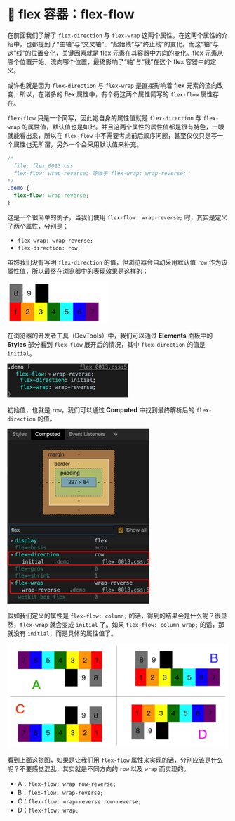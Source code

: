 # 📕 flex 容器：flex-flow

在前面我们了解了 `flex-direction` 与 `flex-wrap` 这两个属性，在这两个属性的介绍中，也都提到了“主轴”与“交叉轴”、“起始线”与“终止线”的变化。而这“轴”与这“线”的位置变化，关键因素就是 flex 元素在其容器中方向的变化。flex 元素从哪个位置开始，流向哪个位置，最终影响了“轴”与“线”在这个 flex 容器中的定义。

或许也就是因为 `flex-direction` 与 `flex-wrap` 是直接影响着 flex 元素的流向改变，所以，在诸多的 flex 属性中，有个将这两个属性简写的 `flex-flow` 属性存在。

`flex-flow` 只是一个简写，因此她自身的属性值就是 `flex-direction` 与 `flex-wrap` 的属性值，默认值也是如此。并且这两个属性的属性值都是很有特色，一眼就能看出来，所以在 `flex-flow` 中不需要考虑前后顺序问题，甚至仅仅只是写一个属性也无所谓，另外一个会采用默认值来补充。

```css
/* 
  file: flex_0013.css
  flex-flow: wrap-reverse; 等效于 flex-wrap: wrap-reverse;；
*/
.demo {
  flex-flow: wrap-reverse;
}
```

这是一个很简单的例子，当我们使用 `flex-flow: wrap-reverse;` 时，其实是定义了两个属性，分别是：

* `flex-wrap: wrap-reverse;`
* `flex-direction: row;`

虽然我们没有写明 `flex-direction` 的值，但浏览器会自动采用默认值 `row` 作为该属性值，所以最终在浏览器中的表现效果是这样的：

<img src="image/02-03-4.png" style="zoom:50%;" />

在浏览器的开发者工具（DevTools）中，我们可以通过 **Elements** 面板中的 **Styles** 部分看到 `flex-flow` 展开后的情况，其中 `flex-direction` 的值是 `initial`。

<img src="image/02-04-1.png" style="zoom:50%;" />

初始值，也就是 `row`，我们可以通过 **Computed** 中找到最终解析后的 `flex-direction` 的值。

<img src="image/02-04-2.png" style="zoom:50%;" />

假如我们定义的属性是 `flex-flow: column;` 的话，得到的结果会是什么呢？很显然，`flex-wrap` 就会变成 `initial` 了。如果 `flex-flow: column wrap;` 的话，那就没有 `initial`，而是具体的属性值了。

<img src="image/02-04-3.png" style="zoom:50%;" />

看到上面这张图，如果是让我们用 `flex-flow` 属性来实现的话，分别应该是什么呢？不要感觉混乱，其实就是不同方向的 `row` 以及 `wrap` 而实现的。

* A：`flex-flow: wrap row-reverse;`
* B：`flex-flow: wrap-reverse;`
* C：`flex-flow: wrap-reverse row-reverse;`
* D：`flex-flow: wrap;`

